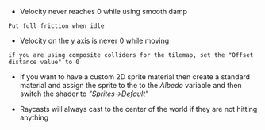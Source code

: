 - Velocity never reaches 0 while using smooth damp
```
Put full friction when idle
```
- Velocity on the y axis is never 0 while moving
```
if you are using composite colliders for the tilemap, set the "Offset distance value" to 0
```
- if you want to have a custom 2D sprite material then create a standard material and assign the sprite to the to the *Albedo* variable and then switch the shader to *"Sprites->Default"*

- Raycasts will always cast to the center of the world if they are not hitting anything 